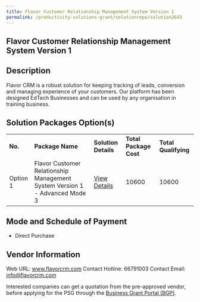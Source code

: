 ```yaml
---
title: Flavor Customer Relationship Management System Version 1
permalink: /productivity-solutions-grant/solutionrepo/solution2643
---
```


## Flavor Customer Relationship Management System Version 1

## Description

Flavor CRM is a robust solution for keeping tracking of leads, conversion and managing experience of your customers. Our platform has been designed EdTech Businesses and can be used by any organisation in training business.

## Solution Packages Option(s)

<table>
<tr>
<td><b>No.</b></td>
<td><b>Package Name</b></td>
<td><b>Solution Details</b></td>
<td><b>Total Package Cost</b></td>
<td><b>Total Qualifying</b></td>
</tr>
<tr>
<td>Option 1</td>
<td>Flavor Customer Relationship Management System Version 1 - Advanced Mode 3</td>
<td><a href='https://www.gobusiness.gov.sg/images/psg/FLAVOR_20210268_Desensitised_Annex_3_Part_4.pdf'>View Details</a></td>
<td>10600</td>
<td>10600</td>
</tr>
</table>

## Mode and Schedule of Payment

 - Direct Purchase

## Vendor Information

 Web URL: www.flavorcrm.com 
Contact Hotline: 66791003 
Contact Email: info@flavorcrm.com 


Interested companies can get a quotation from the pre-approved vendor, before applying for the PSG through the <a href='https://www.businessgrants.gov.sg/'>Business Grant Portal (BGP)</a>.

<script src="/jquery/resize-tables.js"></script>
